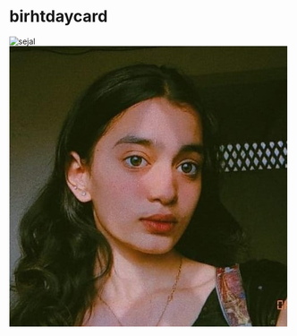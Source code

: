 # birhtdaycard
![sejal](https://github.com/user-attachments/assets/0c5399d5-014e-49dd-85aa-173fe0c7055d)
![image alt](https://github.com/silentkiller1234/birhtdaycard/blob/7198b38754095795d1639aa0cdd8b225fd4f39e5/sejal.jpg)
